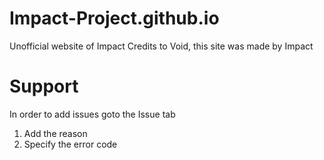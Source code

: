 # Impact-Project.github.io
Unofficial website of Impact
Credits to Void, this site was made by Impact
# Support
In order to add issues goto the Issue tab
1. Add the reason
2. Specify the error code
